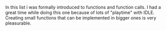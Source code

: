 In this list i was formally introduced to functions and function calls. I had a great time while doing this one because of lots of "playtime" with IDLE. Creating small functions that can be implemented in bigger ones is very pleasurable.
